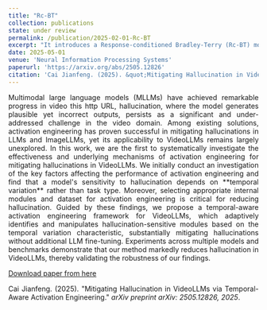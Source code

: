 ```yaml
---
title: "Rc-BT"
collection: publications
state: under review
permalink: /publication/2025-02-01-Rc-BT
excerpt: "It introduces a Response-conditioned Bradley-Terry (Rc-BT) model that enhances the model's capability in length bias mitigating and length instruction following, through training on the augmented dataset. Furthermore, it proposes the Rc-RM and Rc-DPO algorithm to leverage the Rc-BT model for reward modeling and direct policy optimization (DPO) of LLMs."
date: 2025-05-01
venue: 'Neural Information Processing Systems'
paperurl: 'https://arxiv.org/abs/2505.12826'
citation: 'Cai Jianfeng. (2025). &quot;Mitigating Hallucination in VideoLLMs via Temporal-Aware Activation Engineering.&quot; <i>arXiv preprint arXiv: 2505.12826, 2025</i>.'
---
```

<p style="text-align:justify; text-justify:inter-ideograph;">Multimodal large language models (MLLMs) have achieved remarkable progress in video this http URL, hallucination, where the model generates plausible yet incorrect outputs, persists as a significant and under-addressed challenge in the video domain. Among existing solutions, activation engineering has proven successful in mitigating hallucinations in LLMs and ImageLLMs, yet its applicability to VideoLLMs remains largely unexplored. In this work, we are the first to systematically investigate the effectiveness and underlying mechanisms of activation engineering for mitigating hallucinations in VideoLLMs. We initially conduct an investigation of the key factors affecting the performance of activation engineering and find that a model's sensitivity to hallucination depends on **temporal variation** rather than task type. Moreover, selecting appropriate internal modules and dataset for activation engineering is critical for reducing hallucination. Guided by these findings, we propose a temporal-aware activation engineering framework for VideoLLMs, which adaptively identifies and manipulates hallucination-sensitive modules based on the temporal variation characteristic, substantially mitigating hallucinations without additional LLM fine-tuning. Experiments across multiple models and benchmarks demonstrate that our method markedly reduces hallucination in VideoLLMs, thereby validating the robustness of our findings.</p>

[Download paper from here](https://arxiv.org/abs/2505.12826)

<p style="text-align:justify; text-justify:inter-ideograph;">Cai Jianfeng. (2025). &quot;Mitigating Hallucination in VideoLLMs via Temporal-Aware Activation Engineering.&quot; <i>arXiv preprint arXiv: 2505.12826, 2025</i>.</p>